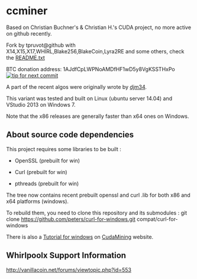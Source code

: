 ccminer
=======

Based on Christian Buchner's &amp; Christian H.'s CUDA project, no more active on github recently.

Fork by tpruvot@github with X14,X15,X17,WHIRL,Blake256,BlakeCoin,Lyra2RE and some others, check the [README.txt](README.txt)

   BTC donation address: 1AJdfCpLWPNoAMDfHF1wD5y8VgKSSTHxPo
   [![tip for next commit](https://tip4commit.com/projects/927.svg)](https://tip4commit.com/github/tpruvot/ccminer)

A part of the recent algos were originally wrote by [djm34](https://github.com/djm34).

This variant was tested and built on Linux (ubuntu server 14.04) and VStudio 2013 on Windows 7.

Note that the x86 releases are generally faster than x64 ones on Windows.

About source code dependencies
------------------------------

This project requires some libraries to be built :

- OpenSSL (prebuilt for win)

- Curl (prebuilt for win)

- pthreads (prebuilt for win)

The tree now contains recent prebuilt openssl and curl .lib for both x86 and x64 platforms (windows).

To rebuild them, you need to clone this repository and its submodules :
    git clone https://github.com/peters/curl-for-windows.git compat/curl-for-windows

There is also a [Tutorial for windows](http://cudamining.co.uk/url/tutorials/id/3) on [CudaMining](http://cudamining.co.uk) website.

Whirlpoolx Support Information
------------------------------
http://vanillacoin.net/forums/viewtopic.php?id=553
